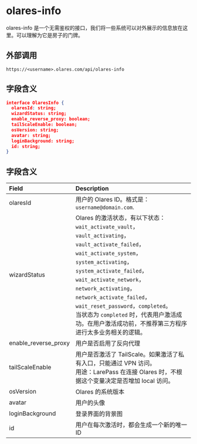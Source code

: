 # olares-info

olares-info 是一个无需鉴权的接口，我们将一些系统可以对外展示的信息放在这里。可以理解为它是房子的门牌。

## 外部调用

```
https://<username>.olares.com/api/olares-info
```

## 字段含义

```json
interface OlaresInfo {
  olaresId: string;
  wizardStatus: string;
  enable_reverse_proxy: boolean;
  tailScaleEnable: boolean;
  osVersion: string;
  avatar: string;
  loginBackground: string;
  id: string;
}
```

## 字段含义

<table style="width:100%; table-layout:fixed; border-collapse:collapse;">
  <colgroup>
    <col style="width:25%;">
    <col style="width:75%;">
  </colgroup>
  <thead>
    <tr>
      <th style="text-align:left;">Field</th>
      <th style="text-align:left;">Description</th>
    </tr>
  </thead>
  <tbody>
    <tr>
      <td style="text-align:left;">olaresId	</td>
      <td style="text-align:left; white-space:normal; word-break:break-word;">用户的 Olares ID。格式是：<code>username@domain.com</code>.</td>
    </tr>
    <tr>
      <td>wizardStatus</td>
      <td style="white-space:normal; word-break:break-word;">Olares 的激活状态，有以下状态：<br><code>wait_activate_vault</code>，<code>vault_activating</code>，<code>vault_activate_failed</code>，<code>wait_activate_system</code>，<code>system_activating</code>，<code>system_activate_failed</code>，<code>wait_activate_network</code>，<code>network_activating</code>，<code>network_activate_failed</code>，<code>wait_reset_password</code>，<code>completed</code>。<br>当状态为 <code>completed</code> 时，代表用户激活成功。在用户激活成功前，不推荐第三方程序进行太多业务相关的逻辑。
</td>
    </tr>
    <tr>
      <td>enable_reverse_proxy</td>
      <td>用户是否启用了反向代理</td>
    </tr>
    <tr>
      <td>tailScaleEnable	</td>
      <td>用户是否激活了 TailScale。如果激活了私有入口，只能通过 VPN 访问。<br>用途：LarePass 在连接 Olares 时，不根据这个变量决定是否增加 local 访问。</td>
    </tr>
    <tr>
      <td>osVersion	</td>
      <td>Olares 的系统版本</td>
    </tr>
    <tr>
      <td>avatar</td>
      <td>用户的头像</td>
    </tr>
    <tr>
      <td>loginBackground</td>
      <td>登录界面的背景图</td>
    </tr>
    <tr>
      <td>id</td>
      <td>用户在每次激活时，都会生成一个新的唯一 ID</td>
    </tr>
  </tbody>
</table>